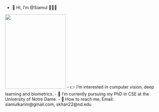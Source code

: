 - 👋 Hi, I’m @Siamul 🧑🏽‍💻
<img src="https://user-images.githubusercontent.com/14105405/195276572-14f260d8-6a58-48f0-885a-ddbb408a731f.png" width="200" height="244" />
- 👉 I’m interested in computer vision, deep learning and biometrics.
- 📖 I’m currently pursuing my PhD in CSE at the University of Notre Dame.
- 📧 How to reach me, Email: siamulkarim@gmail.com, skhan22@nd.edu

<!---
Siamul/Siamul is a ✨ special ✨ repository because its `README.md` (this file) appears on your GitHub profile.
You can click the Preview link to take a look at your changes.
--->


